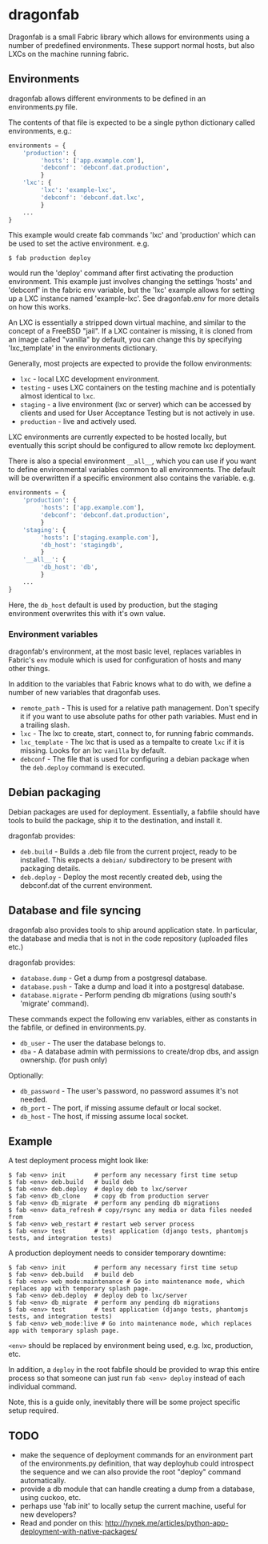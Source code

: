 dragonfab
=========

Dragonfab is a small Fabric library which allows for environments using a number
of predefined environments. These support normal hosts, but also LXCs on the machine
running fabric.

## Environments

dragonfab allows different environments to be defined in an environments.py file.

The contents of that file is expected to be a single python dictionary called
environments, e.g.:

```python
environments = {
    'production': {
         'hosts': ['app.example.com'],
         'debconf': 'debconf.dat.production',
         }
    'lxc': {
         'lxc': 'example-lxc',
         'debconf': 'debconf.dat.lxc',
         }
    ...
}
```

This example would create fab commands 'lxc' and 'production' which can be used to
set the active environment. e.g.

    $ fab production deploy

would run the 'deploy' command after first activating the production environment.
This example just involves changing the settings 'hosts' and 'debconf' in the
fabric env variable, but the 'lxc' example allows for setting up a LXC instance named
'example-lxc'. See dragonfab.env for more details on how this works.

An LXC is essentially a stripped down virtual machine, and similar to the concept of
a FreeBSD "jail". If a LXC container is missing, it is cloned from an image
called "vanilla" by default, you can change this by specifying 'lxc_template' in
the environments dictionary.

Generally, most projects are expected to provide the follow environments: 

* `lxc` - local LXC development environment.
* `testing` - uses LXC containers on the testing machine
  and is potentially almost identical to `lxc`.
* `staging` - a live environment (lxc or server) which can be accessed by
  clients and used for User Acceptance Testing but is not actively in use.
* `production` - live and actively used.

LXC environments are currently expected to be hosted locally, but eventually this
script should be configured to allow remote lxc deployment.

There is also a special environment `__all__`, which you can use if you want to
define environmental variables common to all environments. The default will be
overwritten if a specific environment also contains the variable. e.g.

```python
environments = {
    'production': {
         'hosts': ['app.example.com'],
         'debconf': 'debconf.dat.production',
         }
    'staging': {
         'hosts': ['staging.example.com'],
         'db_host': 'stagingdb',
         }
    '__all__': {
         'db_host': 'db',
         }
    ...
}
```

Here, the `db_host` default is used by production, but the staging environment
overwrites this with it's own value.

### Environment variables

dragonfab's environment, at the most basic level, replaces variables in
Fabric's `env` module which is used for configuration of hosts and many other things.

In addition to the variables that Fabric knows what to do with, we define a number
of new variables that dragonfab uses.

* `remote_path` - This is used for a relative path management. Don't specify it
  if you want to use absolute paths for other path variables. Must end in a trailing
  slash.
* `lxc` - The lxc to create, start, connect to, for running fabric commands.
* `lxc_template` - The lxc that is used as a tempalte to create `lxc` if it is
  missing. Looks for an lxc `vanilla` by default.
* `debconf` - The file that is used for configuring a debian package when the
  `deb.deploy` command is executed.

## Debian packaging

Debian packages are used for deployment. Essentially, a fabfile should 
have tools to build the package, ship it to the destination, and install it.

dragonfab provides:

* `deb.build` - Builds a .deb file from the current project, ready to be
  installed. This expects a `debian/` subdirectory to be present with packaging
  details.
* `deb.deploy` - Deploy the most recently created deb, using the debconf.dat
  of the current environment.

## Database and file syncing

dragonfab also provides tools to ship around application state. In particular, the
database and media that is not in the code repository (uploaded files etc.)

dragonfab provides:

* `database.dump` - Get a dump from a postgresql database.
* `database.push` - Take a dump and load it into a postgresql database.
* `database.migrate` - Perform pending db migrations (using south's 'migrate' command).

These commands expect the following env variables, either as constants in the
fabfile, or defined in environments.py.

* `db_user` - The user the database belongs to.
* `dba` - A database admin with permissions to create/drop dbs, and assign ownership. (for push only)

Optionally:

* `db_password` - The user's password, no password assumes it's not needed.
* `db_port` - The port, if missing assume default or local socket.
* `db_host` - The host, if missing assume local socket.

## Example

A test deployment process might look like:

```
$ fab <env> init        # perform any necessary first time setup
$ fab <env> deb.build   # build deb 
$ fab <env> deb.deploy  # deploy deb to lxc/server
$ fab <env> db_clone    # copy db from production server
$ fab <env> db_migrate  # perform any pending db migrations
$ fab <env> data_refresh # copy/rsync any media or data files needed from 
$ fab <env> web_restart # restart web server process
$ fab <env> test        # test application (django tests, phantomjs tests, and integration tests)
```

A production deployment needs to consider temporary downtime:

```
$ fab <env> init        # perform any necessary first time setup
$ fab <env> deb.build   # build deb 
$ fab <env> web_mode:maintenance # Go into maintenance mode, which replaces app with temporary splash page.
$ fab <env> deb.deploy  # deploy deb to lxc/server
$ fab <env> db_migrate  # perform any pending db migrations
$ fab <env> test        # test application (django tests, phantomjs tests, and integration tests)
$ fab <env> web_mode:live # Go into maintenance mode, which replaces app with temporary splash page.
```

`<env>` should be replaced by environment being used, e.g. lxc, production, etc.

In addition, a `deploy` in the root fabfile should be provided to wrap this entire
process so that someone can just run `fab <env> deploy` instead of each
individual command.

Note, this is a guide only, inevitably there will be some project specific setup required.

## TODO

* make the sequence of deployment commands for an environment part of the environments.py
  definition, that way deployhub could introspect the sequence and we can also provide
  the root "deploy" command automatically.
* provide a db module that can handle creating a dump from a database, using cuckoo, etc.
* perhaps use 'fab init' to locally setup the current machine, useful for new
  developers?
* Read and ponder on this: http://hynek.me/articles/python-app-deployment-with-native-packages/

